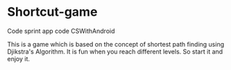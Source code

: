 # Shortcut-game
Code sprint app code CSWithAndroid

This is a game which is based on the concept of shortest path finding using Djikstra's Algorithm. It is fun when you reach different levels. So start it and enjoy it.

